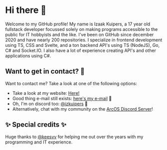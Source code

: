 # Hi there 👋

Welcome to my GitHub profile! My name is Izaak Kuipers, a 17 year old fullstack developer focussed solely on making programs accessible to the public for IT hobbyists and the like. I've been on GitHub since december 2020 and have nearly 200 repositories. I specialize in frontend development using TS, CSS and Svelte, and a ton backend API's using TS (NodeJS), Go, C# and Socket.IO. I also have a lot of experience creating API's and other applications using C#.

## Want to get in contact? 📧

Want to contact me? Take a look at one of the following options:

- Take a look at my website: [Here!](https://izkuipers.nl)
- Good thing e-mail still exists: [here's my e-mail](mailto:izaak@arcapi.nl) 📧
- Oh, I'm on discord too: [@izkuipers](https://discordapp.com/users/656469722526908427) 💬
- Alternatively, chat with my community on the [ArcOS Discord Server](https://discord.gg/S3fTadu88C)!

## ✨ Special credits ✨

Huge thanks to [@keesvv](https://www.github.com/keesvv) for helping me out over the years with my programming and IT experience.

